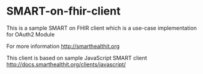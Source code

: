 # SMART-on-fhir-client
This is a sample SMART on FHIR client which is a use-case implementation for OAuth2 Module

For more information 
http://smarthealthit.org

This client is based on sample JavaScript SMART client http://docs.smarthealthit.org/clients/javascript/
